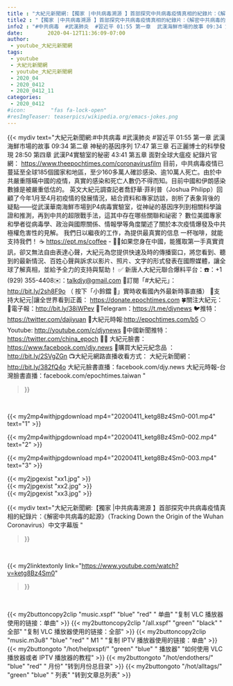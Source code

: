 ```yaml
---
title : "大紀元新聞網:【獨家 |中共病毒溯源 】首部探究中共病毒疫情真相的紀錄片：《解密中共病毒的起源》（Tracking Down the Origin of the Wuhan Coronavirus）中文字幕版 "
title2 : "【獨家 |中共病毒溯源 】首部探究中共病毒疫情真相的紀錄片：《解密中共病毒的起源》（Tracking Down the Origin of the Wuhan Coronavirus）中文字幕版 "
info2 : "#中共病毒  #武漢肺炎  #習近平 01:55 第一章  武漢海鮮市場的故事 09:34 第二章  神秘的基因序列 17:47 第三章  石正麗博士的科學發現 28:50 第四章  武漢P4實驗室的秘密 43:41 第五章 面對全球大瘟疫  紀錄片官網： https://www.theepochtimes.com/coronavirusfilm  目前，中共病毒疫情已蔓延至全球185個國家和地區，至少160多萬人確診感染、逾10萬人死亡。由於中共嚴重隱瞞中國的疫情，真實的感染和死亡人數仍不得而知。目前中國和伊朗感染數據是被嚴重低估的。  英文大紀元調查記者喬舒華·菲利普（Joshua Philipp）回顧了今年1月至4月初疫情的發展情況，結合資料和專家訪談，剖析了表象背後的疑點——從武漢華南海鮮市場到P4病毒實驗室，從神祕的基因序列到相關科學論證和推測，再到中共的超限戰手法，這其中存在哪些關聯和祕密？  數位美國專家和學者從病毒學、政治與國際關係、情報學等角度闡述了關於本次疫情爆發及中共極權危害性的見解。  我們日以繼夜的工作，為提供最真實的信息 一杯咖啡，就能支持我們！ ☕ https://ept.ms/coffee  - ✍🏻如果您身在中國，能獲取第一手真實資訊，卻又無法自由表達心聲，大紀元為您提供快速及時的傳播窗口，將您看到、聽到的最新情況、百姓心聲與訴求以影片、照片、文字的形式發表在國際媒體，讓全球了解真相，並給予全力的支持與幫助！ ✅  新唐人大紀元聯合爆料平台：☎️：+1 (929) 355-4408✉️：talkdjy@gmail.com  🌸訂閱「#大紀元」：http://bit.ly/2sh8F9o （ 按下「小鈴鐺 🔔」實時收看國內外最新時事直播）  💐支持大紀元|讓全世界看到正義： https://donate.epochtimes.com  🍀關注大紀元： 💌電子報：http://bit.ly/38iWPev 📱Telegram：https://t.me/djynews 🐦推特：https://twitter.com/dajiyuan 📰大紀元時報:http://epochtimes.com/b5 🌕Youtube: http://youtube.com/c/djynews 🐤中國新聞推特：https://twitter.com/china_epoch ✍🏻  大紀元臉書：https://www.facebook.com/djy.news  🎁購買大紀元紀念品 ：http://bit.ly/2SVgZGn  📺大紀元網路直播收看方式： 大紀元新聞網：http://bit.ly/382fQ4o 大紀元臉書直播：facebook.com/djy.news 大紀元時報-台灣臉書直播：facebook.com/epochtimes.taiwan "
date:        2020-04-12T11:36:09-07:00
author:
 - youtube_大紀元新聞網
tags:
 - youtube
 - 大紀元新聞網
 - youtube_大紀元新聞網
 - 2020_04
 - 2020_0412
 - 2020_0412_11
categories:
 - 2020_0412
#icon:        "fas fa-lock-open"
#resImgTeaser: teaserpics/wikipedia.org/emacs-jokes.png
---
```


{{< mydiv text="大紀元新聞網:#中共病毒  #武漢肺炎  #習近平 01:55 第一章  武漢海鮮市場的故事 09:34 第二章  神秘的基因序列 17:47 第三章  石正麗博士的科學發現 28:50 第四章  武漢P4實驗室的秘密 43:41 第五章 面對全球大瘟疫  紀錄片官網： https://www.theepochtimes.com/coronavirusfilm  目前，中共病毒疫情已蔓延至全球185個國家和地區，至少160多萬人確診感染、逾10萬人死亡。由於中共嚴重隱瞞中國的疫情，真實的感染和死亡人數仍不得而知。目前中國和伊朗感染數據是被嚴重低估的。  英文大紀元調查記者喬舒華·菲利普（Joshua Philipp）回顧了今年1月至4月初疫情的發展情況，結合資料和專家訪談，剖析了表象背後的疑點——從武漢華南海鮮市場到P4病毒實驗室，從神祕的基因序列到相關科學論證和推測，再到中共的超限戰手法，這其中存在哪些關聯和祕密？  數位美國專家和學者從病毒學、政治與國際關係、情報學等角度闡述了關於本次疫情爆發及中共極權危害性的見解。  我們日以繼夜的工作，為提供最真實的信息 一杯咖啡，就能支持我們！ ☕ https://ept.ms/coffee  - ✍🏻如果您身在中國，能獲取第一手真實資訊，卻又無法自由表達心聲，大紀元為您提供快速及時的傳播窗口，將您看到、聽到的最新情況、百姓心聲與訴求以影片、照片、文字的形式發表在國際媒體，讓全球了解真相，並給予全力的支持與幫助！ ✅  新唐人大紀元聯合爆料平台：☎️：+1 (929) 355-4408✉️：talkdjy@gmail.com  🌸訂閱「#大紀元」：http://bit.ly/2sh8F9o （ 按下「小鈴鐺 🔔」實時收看國內外最新時事直播）  💐支持大紀元|讓全世界看到正義： https://donate.epochtimes.com  🍀關注大紀元： 💌電子報：http://bit.ly/38iWPev 📱Telegram：https://t.me/djynews 🐦推特：https://twitter.com/dajiyuan 📰大紀元時報:http://epochtimes.com/b5 🌕Youtube: http://youtube.com/c/djynews 🐤中國新聞推特：https://twitter.com/china_epoch ✍🏻  大紀元臉書：https://www.facebook.com/djy.news  🎁購買大紀元紀念品 ：http://bit.ly/2SVgZGn  📺大紀元網路直播收看方式： 大紀元新聞網：http://bit.ly/382fQ4o 大紀元臉書直播：facebook.com/djy.news 大紀元時報-台灣臉書直播：facebook.com/epochtimes.taiwan "
>}}
<br>


{{< my2mp4withjpgdownload mp4="20200411_ketg8Bz4Sm0-001.mp4" text="1" >}}

{{< my2mp4withjpgdownload mp4="20200411_ketg8Bz4Sm0-002.mp4" text="2" >}}

{{< my2mp4withjpgdownload mp4="20200411_ketg8Bz4Sm0-003.mp4" text="3" >}}

{{< my2jpgexist "xx1.jpg" >}}<br>
{{< my2jpgexist "xx2.jpg" >}}<br>
{{< my2jpgexist "xx3.jpg" >}}<br>



{{< mydiv text="大紀元新聞網:【獨家 |中共病毒溯源 】首部探究中共病毒疫情真相的紀錄片：《解密中共病毒的起源》（Tracking Down the Origin of the Wuhan Coronavirus）中文字幕版 "
>}}
<br>

{{< my2linktextonly link="https://www.youtube.com/watch?v=ketg8Bz4Sm0"
>}}


<br>

{{< my2buttoncopy2clip "music.xspf"        "blue"   "red"    " 单曲"  "复制 VLC 播放器使用的链接：单曲" >}} {{< my2buttoncopy2clip "/all.xspf"         "green"  "black"  " 全部"  "复制 VLC 播放器使用的链接：全部" >}} {{< my2buttoncopy2clip "music.m3u8"        "blue"   "red"    " M1 "    "复制 IPTV 播放器使用的链接：单曲" >}} {{< my2buttongoto      "/hot/helpxspf/"    "green"  "blue"   " 播放器" "如何使用 VLC 播放器或者 IPTV 播放器的教程" >}} {{< my2buttongoto      "/hot/endothers/"   "blue"   "red"    " 月份"   "转到月份总目录" >}} {{< my2buttongoto      "/hot/alltags/"     "green"  "blue"   " 列表"   "转到文章总列表" >}} 
